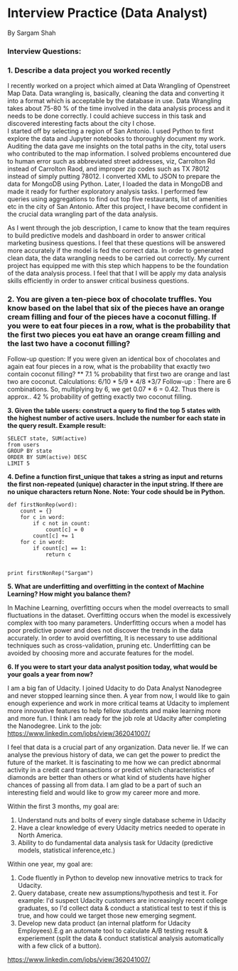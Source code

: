 
# Interview Practice (Data Analyst)
By Sargam Shah
### Interview Questions:
### **1.	Describe a data project you worked recently**

I recently worked on a project which aimed at Data Wrangling of Openstreet Map Data. Data wrangling is, basically, cleaning the data and converting it into a format which is acceptable by the database in use. Data Wrangling takes about 75-80 % of the time involved in the data analysis process and it needs to be done correctly. I could achieve success in this task and discovered interesting facts about the city I chose.  
I started off by selecting a region of San Antonio. I used Python to first explore the data and Jupyter notebooks to thoroughly document my work. Auditing the data gave me insights on the total paths in the city, total users who contributed to the map information. I solved problems encountered due to human error such as abbreviated street addresses, viz, Carrolton Rd instead of Carrolton Raod, and improper zip codes such as TX 78012 instead of simply putting 78012.
I converted XML to JSON to prepare the data for MongoDB using Python. Later, I loaded the data in MongoDB and made it ready for further exploratory analysis tasks. I performed few queries using aggregations to find out top five restaurants, list of amenities etc in the city of San Antonio.
After this project, I have become confident in the crucial data wrangling part of the data analysis.

As I went through the job description, I came to know that the team requires to build predictive models and dashboard in order to answer critical marketing business questions. I feel that these questions will be answered more accurately if the model is fed the correct data. In order to generated clean data, the data wrangling needs to be carried out correctly. My current project has equipped me with this step which happens to be the foundation of the data analysis process. I feel that that I will be apply my data analysis skills efficiently in order to answer critical business questions. 

### 2.	You are given a ten-piece box of chocolate truffles. You know based on the label that six of the pieces have an orange cream filling and four of the pieces have a coconut filling. If you were to eat four pieces in a row, what is the probability that the first two pieces you eat have an orange cream filling and the last two have a coconut filling? 

Follow-up question: If you were given an identical box of chocolates and again eat four pieces in a row, what is the probability that exactly two contain coconut filling? **
7.1 % probability that first two are orange and last two are coconut.
Calculations: 6/10 * 5/9 * 4/8 *3/7
Follow-up : There are 6 combinations. So, multiplying by 6, we get 0.07 * 6 = 0.42.
Thus there is approx.. 42 % probability of getting exactly two coconut filling. 





**3.	Given the table users: construct a query to find the top 5 states with the highest number of active users. Include the number for each state in the query result. Example result:**
  ```
SELECT state, SUM(active)
from users
GROUP BY state
ORDER BY SUM(active) DESC
LIMIT 5
```
**4.	Define a function first_unique that takes a string as input and returns the first non-repeated (unique) character in the input string. If there are no unique characters return None. Note: Your code should be in Python.**
```
def firstNonRep(word):
    count = {}
    for c in word:
        if c not in count:
            count[c] = 0
        count[c] += 1
    for c in word:
        if count[c] == 1:
            return c
            
            
print firstNonRep("Sargam")
```
**5.	What are underfitting and overfitting in the context of Machine Learning? How might you balance them?**

In Machine Learning, overfitting occurs when the model overreacts to small fluctuations in the dataset. Overfitting occurs when the model is excessively complex with too many parameters. Underfitting occurs when a model has poor predictive power and does not discover the trends in the data accurately. In order to avoid overfitting, It is necessary to use additional techniques such as cross-validation, pruning etc. Underfitting can be avoided by choosing more and accurate features for the model. 	

**6.	If you were to start your data analyst position today, what would be your goals a year from now?**

I am a big fan of Udacity. I joined Udacity to do Data Analyst Nanodegree and never stopped learning since then. A year from now, I would like to gain enough experience and work in more critical teams at Udacity to implement more innovative features to help fellow students and make learning more and more fun. I think I am ready for the job role at Udacity after completing the Nanodegree. 
Link to the job: https://www.linkedin.com/jobs/view/362041007/ 

I feel that data is a crucial part of any organization. Data never lie. If we can analyse the previous history of data, we can get the power to predict the future of the market. It is fascinating to me how we can predict abnormal activity in a credit card transactions or predict which characteristics of diamonds are better than others or what kind of students have higher chances of passing all from data. I am glad to be a part of such an interesting field and would like to grow my career more and more. 

Within the first 3 months, my goal are:

1. Understand nuts and bolts of every single database scheme in Udacity 
2. Have a clear knowledge of every Udacity metrics needed to operate in North America.
3. Ability to do fundamental data analysis task for Udacity (predictive models, statistical inference,etc.)

Within one year, my goal are:

1. Code fluently in Python to develop new innovative metrics to track for Udacity.
2. Query database, create new assumptions/hypothesis and test it. For example: I'd suspect Udacity customers are increasingly recent college graduates, so I'd collect data & conduct a statistical test to test if this is true, and how could we target those new emerging segment.
3. Develop new data product (an internal platform for Udacity Employees).E.g an automate tool to calculate A/B testing result & experiement (split the data & conduct statistical analysis automatically with a few click of a button).

https://www.linkedin.com/jobs/view/362041007/
